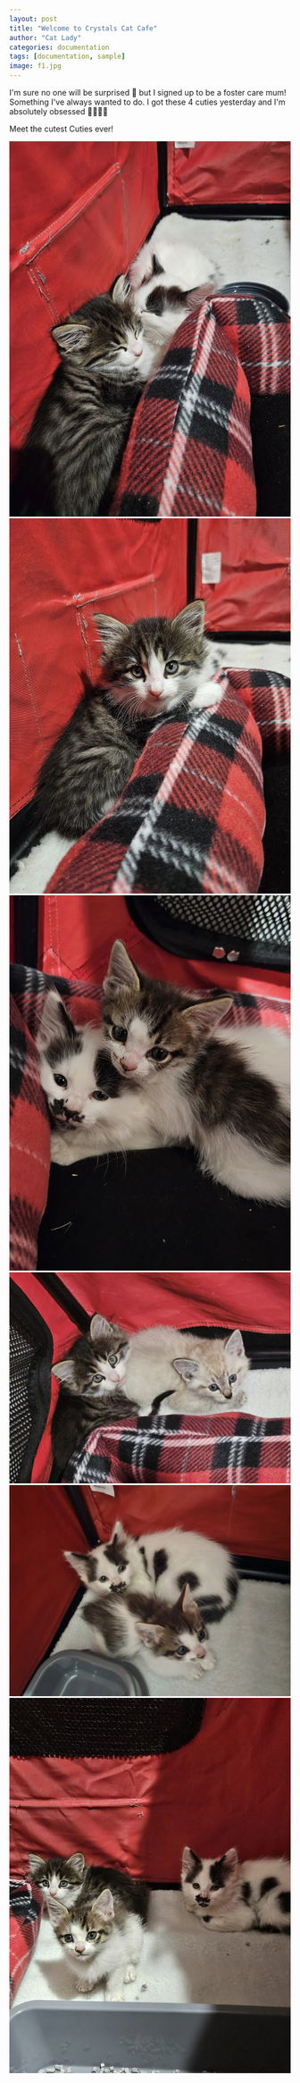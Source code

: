 ```yaml
---
layout: post
title: "Welcome to Crystals Cat Cafe"
author: "Cat Lady"
categories: documentation
tags: [documentation, sample]
image: f1.jpg
---
```


I'm sure no one will be surprised 🤭 but I signed up to be a foster care mum! Something I've always wanted to do. I got these 4 cuties yesterday and I'm absolutely obsessed 🥹🥹🥰🥰

<!-- ![f1](../assets/img/f1.jpg "Cutie 1") -->

Meet the cutest Cuties ever!

![f2](../assets/img/f2.jpg "Cutie 2")
![f3](../assets/img/f3.jpg "Cutie 3")
![f4](../assets/img/f4.jpg "Cutie 4")
![f5](../assets/img/f5.jpg "Cutie 5")
![f6](../assets/img/f6.jpg "Cutie 6")
![f7](../assets/img/f7.jpg "Cutie 7")
